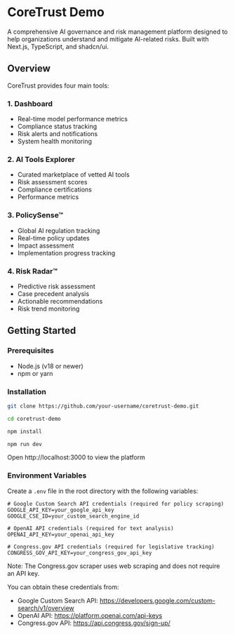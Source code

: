 # CoreTrust Demo

A comprehensive AI governance and risk management platform designed to help organizations understand and mitigate AI-related risks. Built with Next.js, TypeScript, and shadcn/ui.

## Overview

CoreTrust provides four main tools:

### 1. Dashboard
- Real-time model performance metrics
- Compliance status tracking
- Risk alerts and notifications
- System health monitoring

### 2. AI Tools Explorer
- Curated marketplace of vetted AI tools
- Risk assessment scores
- Compliance certifications
- Performance metrics

### 3. PolicySense™
- Global AI regulation tracking
- Real-time policy updates
- Impact assessment
- Implementation progress tracking

### 4. Risk Radar™
- Predictive risk assessment
- Case precedent analysis
- Actionable recommendations
- Risk trend monitoring

## Getting Started

### Prerequisites
- Node.js (v18 or newer)
- npm or yarn

### Installation
```bash
git clone https://github.com/your-username/coretrust-demo.git

cd coretrust-demo

npm install

npm run dev
```

Open http://localhost:3000 to view the platform

### Environment Variables

Create a `.env` file in the root directory with the following variables:

```env
# Google Custom Search API credentials (required for policy scraping)
GOOGLE_API_KEY=your_google_api_key
GOOGLE_CSE_ID=your_custom_search_engine_id

# OpenAI API credentials (required for text analysis)
OPENAI_API_KEY=your_openai_api_key

# Congress.gov API credentials (required for legislative tracking)
CONGRESS_GOV_API_KEY=your_congress_gov_api_key
```

Note: The Congress.gov scraper uses web scraping and does not require an API key.

You can obtain these credentials from:
- Google Custom Search API: https://developers.google.com/custom-search/v1/overview
- OpenAI API: https://platform.openai.com/api-keys
- Congress.gov API: https://api.congress.gov/sign-up/